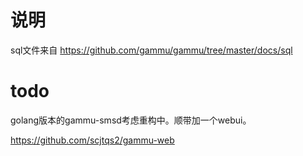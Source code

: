# 说明
sql文件来自 https://github.com/gammu/gammu/tree/master/docs/sql

# todo
golang版本的gammu-smsd考虑重构中。顺带加一个webui。

https://github.com/scjtqs2/gammu-web